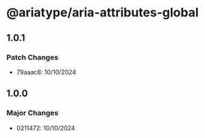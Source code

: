# @ariatype/aria-attributes-global

## 1.0.1

### Patch Changes

- 79aaac8: 10/10/2024

## 1.0.0

### Major Changes

- 0211472: 10/10/2024
